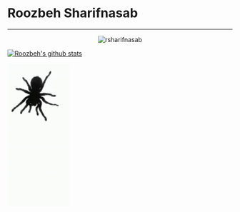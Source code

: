 # Roozbeh Sharifnasab
---

<p align="center"> <img src="https://github-readme-stats.vercel.app/api/top-langs/?username=rsharifnasab&layout=compact" alt="rsharifnasab" /> </p>


[![Roozbeh's github stats](https://github-readme-stats.vercel.app/api?username=rsharifnasab&show_icons=true&theme=shades-of-purple)](https://github.com/anuraghazra/github-readme-stats)


![](https://raw.githubusercontent.com/rsharifnasab/rsharifnasab/master/spider.gif)




